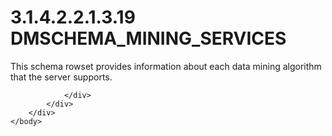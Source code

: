 <html dir="LTR" xmlns:mshelp="http://msdn.microsoft.com/mshelp" xmlns:ddue="http://ddue.schemas.microsoft.com/authoring/2003/5" xmlns:xlink="http://www.w3.org/1999/xlink" xmlns:tool="http://www.microsoft.com/tooltip">
    <head>
        <meta http-equiv="Content-Type" content="text/html; CHARSET=utf-8"></meta>
        <meta name="save" content="history"></meta>
        <title>3.1.4.2.2.1.3.19 DMSCHEMA_MINING_SERVICES</title>
        <xml>
            <mshelp:toctitle title="3.1.4.2.2.1.3.19 DMSCHEMA_MINING_SERVICES"></mshelp:toctitle>
            <mshelp:rltitle title="[MS-SSAS]: DMSCHEMA_MINING_SERVICES"></mshelp:rltitle>
            <mshelp:keyword index="A" term="71853f87-8c7b-4fa9-91e7-c4ea6bbf2f3a"></mshelp:keyword>
            <mshelp:attr name="DCSext.ContentType" value="open specification"></mshelp:attr>
            <mshelp:attr name="AssetID" value="71853f87-8c7b-4fa9-91e7-c4ea6bbf2f3a"></mshelp:attr>
            <mshelp:attr name="TopicType" value="kbRef"></mshelp:attr>
            <mshelp:attr name="DCSext.Title" value="[MS-SSAS]: DMSCHEMA_MINING_SERVICES" />
        </xml>
    </head>
    <body>
        <div id="header">
            <h1 class="heading">3.1.4.2.2.1.3.19 DMSCHEMA_MINING_SERVICES</h1>
        </div>
        <div id="mainSection">
            <div id="mainBody">
                <div id="allHistory" class="saveHistory"></div>
                <div id="sectionSection0" class="section" name="collapseableSection">
                    

<p>This schema rowset provides information about each data
mining algorithm that the server supports.</p>


                </div>
            </div>
        </div>
    </body>
</html>
